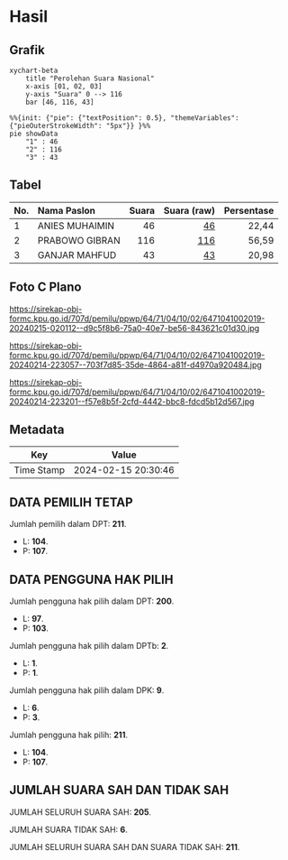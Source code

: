 # Hasil

## Grafik

```mermaid
xychart-beta
    title "Perolehan Suara Nasional"
    x-axis [01, 02, 03]
    y-axis "Suara" 0 --> 116
    bar [46, 116, 43]
```

```mermaid
%%{init: {"pie": {"textPosition": 0.5}, "themeVariables": {"pieOuterStrokeWidth": "5px"}} }%%
pie showData
    "1" : 46
    "2" : 116
    "3" : 43
```

## Tabel

| No. | Nama Paslon    | Suara | Suara (raw) | Persentase |
|:--- |:-------------- | -----:| -----------:| ----------:|
| 1   | ANIES MUHAIMIN | 46    | [46][p-1]   | 22,44      |
| 2   | PRABOWO GIBRAN | 116   | [116][p-2]  | 56,59      |
| 3   | GANJAR MAHFUD  | 43    | [43][p-3]   | 20,98      |


[p-1]: https://github.com/gigit-pemilu/pemilu-2024/blob/main/pilpres/hitung-suara/sub/64-kalimantan-timur/sub/71-kota-balikpapan/sub/04-balikpapan-tengah/sub/1002-gunungsari-ilir/sub/019-tps/sub/paslon-1.txt
[p-2]: https://github.com/gigit-pemilu/pemilu-2024/blob/main/pilpres/hitung-suara/sub/64-kalimantan-timur/sub/71-kota-balikpapan/sub/04-balikpapan-tengah/sub/1002-gunungsari-ilir/sub/019-tps/sub/paslon-2.txt
[p-3]: https://github.com/gigit-pemilu/pemilu-2024/blob/main/pilpres/hitung-suara/sub/64-kalimantan-timur/sub/71-kota-balikpapan/sub/04-balikpapan-tengah/sub/1002-gunungsari-ilir/sub/019-tps/sub/paslon-3.txt

## Foto C Plano

https://sirekap-obj-formc.kpu.go.id/707d/pemilu/ppwp/64/71/04/10/02/6471041002019-20240215-020112--d9c5f8b6-75a0-40e7-be56-843621c01d30.jpg

https://sirekap-obj-formc.kpu.go.id/707d/pemilu/ppwp/64/71/04/10/02/6471041002019-20240214-223057--703f7d85-35de-4864-a81f-d4970a920484.jpg

https://sirekap-obj-formc.kpu.go.id/707d/pemilu/ppwp/64/71/04/10/02/6471041002019-20240214-223201--f57e8b5f-2cfd-4442-bbc8-fdcd5b12d567.jpg


## Metadata

| Key        | Value               |
| ---------- | ------------------- |
| Time Stamp | 2024-02-15 20:30:46 |


## DATA PEMILIH TETAP

Jumlah pemilih dalam DPT: **211**.
 * L: **104**.
 * P: **107**.

## DATA PENGGUNA HAK PILIH

Jumlah pengguna hak pilih dalam DPT: **200**.
 * L: **97**.
 * P: **103**.

Jumlah pengguna hak pilih dalam DPTb: **2**.
 * L: **1**.
 * P: **1**.

Jumlah pengguna hak pilih dalam DPK: **9**.
 * L: **6**.
 * P: **3**.

Jumlah pengguna hak pilih: **211**.
 * L: **104**.
 * P: **107**.

## JUMLAH SUARA SAH DAN TIDAK SAH

JUMLAH SELURUH SUARA SAH: **205**.

JUMLAH SUARA TIDAK SAH: **6**.

JUMLAH SELURUH SUARA SAH DAN SUARA TIDAK SAH: **211**.



